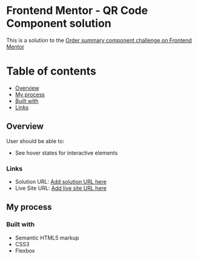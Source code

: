 # Frontend Mentor - QR Code Component solution

This is a solution to the [Order summary component challenge on Frontend Mentor](https://www.frontendmentor.io/challenges/order-summary-component-QlPmajDUj)

# Table of contents

-   [Overview](#overview)
-   [My process](#my-process)
-   [Built with](#built-with)
-   [Links](#links)

## Overview

User should be able to:

-   See hover states for interactive elements

### Links

-   Solution URL: [Add solution URL here](https://github.com/rflkowalski/fem-newbie-order-summary-component)
-   Live Site URL: [Add live site URL here](https://rflkowalski.github.io/fem-newbie-order-summary-component/)

## My process

### Built with

-   Semantic HTML5 markup
-   CSS3
-   Flexbox
